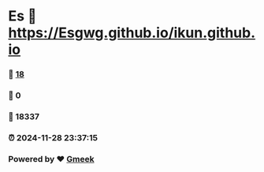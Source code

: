 # Es :link: https://Esgwg.github.io/ikun.github.io 
### :page_facing_up: [18](https://Esgwg.github.io/ikun.github.io/tag.html) 
### :speech_balloon: 0 
### :hibiscus: 18337 
### :alarm_clock: 2024-11-28 23:37:15 
### Powered by :heart: [Gmeek](https://github.com/Meekdai/Gmeek)
